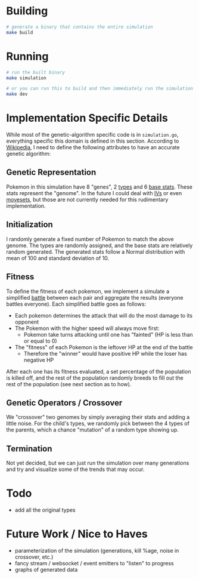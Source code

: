 # Building

```sh
# generate a binary that contains the entire simulation
make build
```

# Running

```sh
# run the built binary
make simulation

# or you can run this to build and then immediately run the simulation
make dev
```

# Implementation Specific Details

While most of the genetic-algorithm specific code is in `simulation.go`, everything specific this domain is defined in this section. According to [Wikipedia], I need to define the following attributes to have an accurate genetic algorithm:

## Genetic Representation

Pokemon in this simulation have 8 "genes", 2 [types] and 6 [base stats]. These stats represent the "genome". In the future I could deal with [IVs] or even [movesets], but those are not currently needed for this rudimentary implementation.

## Initialization

I randomly generate a fixed number of Pokemon to match the above genome. The types are randomly assigned, and the base stats are relatively random generated. The generated stats follow a Normal distribution with mean of 100 and standard deviation of 10.

## Fitness

To define the fitness of each pokemon, we implement a simulate a simplified [battle] between each pair and aggregate the results (everyone battles everyone). Each simplified battle goes as follows:

- Each pokemon determines the attack that will do the most damage to its opponent
- The Pokemon with the higher speed will always move first:
  - Pokemon take turns attacking until one has "fainted" (HP is less than or equal to 0)
- The "fitness" of each Pokemon is the leftover HP at the end of the battle
  - Therefore the "winner" would have positive HP while the loser has negative HP

After each one has its fitness evaluated, a set percentage of the population is killed off, and the rest of the population randomly breeds to fill out the rest of the population (see next section as to how).

## Genetic Operators / Crossover

We "crossover" two genomes by simply averaging their stats and adding a little noise. For the child's types, we randomly pick between the 4 types of the parents, which a chance "mutation" of a random type showing up.

## Termination

Not yet decided, but we can just run the simulation over many generations and try and visualize some of the trends that may occur.

# Todo

- add all the original types

# Future Work / Nice to Haves

- parameterization of the simulation (generations, kill %age, noise in crossover, etc.)
- fancy stream / websocket / event emitters to "listen" to progress
- graphs of generated data

[Wikipedia]: https://en.wikipedia.org/wiki/Genetic_algorithm#Optimization_problems
[types]: https://bulbapedia.bulbagarden.net/wiki/Type
[base stats]: https://bulbapedia.bulbagarden.net/wiki/Base_stats
[IVs]: https://bulbapedia.bulbagarden.net/wiki/Individual_values
[movesets]: https://bulbapedia.bulbagarden.net/wiki/Move
[battle]: https://bulbapedia.bulbagarden.net/wiki/Pok%C3%A9mon_battle
